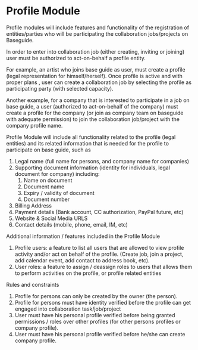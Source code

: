 # **Profile Module**

Profile modules will include features and functionality of the registration of entities/parties who will be participating the collaboration jobs/projects on Baseguide.

In order to enter into collaboration job (either creating, inviting or joining) user must be authorized to act-on-behalf a profile entity.

For example, an artist who joins base guide as user, must create a profile (legal representation for himself/herself). Once profile is active and with proper plans , user can create a collaboration job by selecting the profile as participating party (with selected capacity).

Another example, for a company that is interested to participate in a job on base guide, a user (authorized to act-on-behalf of the company) must create a profile for the company (or join as company team on baseguide with adequate permission) to join the collaboration job/project with the company profile name.

Profile Module will include all functionality related to the profile (legal entities) and its related information that is needed for the profile to participate on base guide, such as

1. Legal name (full name for persons, and company name for companies)
2. Supporting document information (identity for individuals, legal document for company) including:
   1. Name on document
   2. Document name
   3. Expiry / validity of document
   4. Document number
3. Billing Address
4. Payment details (Bank account, CC authorization, PayPal future, etc)
5. Website & Social Media URLS
6. Contact details (mobile, phone, email, IM, etc)

Additional information / features included in the Profile Module

1. Profile users: a feature to list all users that are allowed to view profile activity and/or act on behalf of the profile. (Create job, join a project, add calendar event, add contact to address book, etc).
2. User roles: a feature to assign / deassign roles to users that allows them to perform activities on the profile, or profile related entities

Rules and constraints

1. Profile for persons can only be created by the owner (the person).
2. Profile for persons must have identity verified before the profile can get engaged into   collaboration task/job/project
3. User must have his personal profile verified before being granted permissions / roles over other profiles (for other persons profiles or company profile).
4. User must have his personal profile verified before he/she can create company profile.
